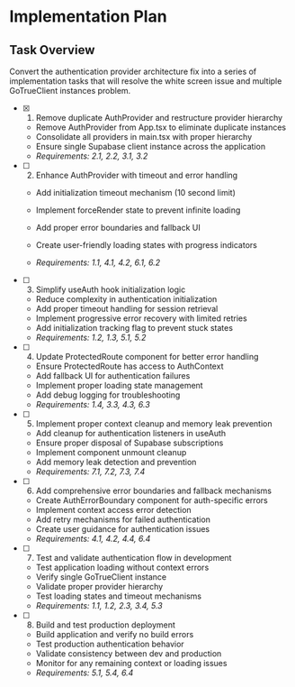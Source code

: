 # Implementation Plan

## Task Overview
Convert the authentication provider architecture fix into a series of implementation tasks that will resolve the white screen issue and multiple GoTrueClient instances problem.

- [x] 1. Remove duplicate AuthProvider and restructure provider hierarchy


  - Remove AuthProvider from App.tsx to eliminate duplicate instances
  - Consolidate all providers in main.tsx with proper hierarchy
  - Ensure single Supabase client instance across the application
  - _Requirements: 2.1, 2.2, 3.1, 3.2_



- [ ] 2. Enhance AuthProvider with timeout and error handling
  - Add initialization timeout mechanism (10 second limit)
  - Implement forceRender state to prevent infinite loading
  - Add proper error boundaries and fallback UI

  - Create user-friendly loading states with progress indicators
  - _Requirements: 1.1, 4.1, 4.2, 6.1, 6.2_

- [ ] 3. Simplify useAuth hook initialization logic
  - Reduce complexity in authentication initialization
  - Add proper timeout handling for session retrieval
  - Implement progressive error recovery with limited retries
  - Add initialization tracking flag to prevent stuck states
  - _Requirements: 1.2, 1.3, 5.1, 5.2_

- [ ] 4. Update ProtectedRoute component for better error handling
  - Ensure ProtectedRoute has access to AuthContext
  - Add fallback UI for authentication failures
  - Implement proper loading state management
  - Add debug logging for troubleshooting
  - _Requirements: 1.4, 3.3, 4.3, 6.3_

- [ ] 5. Implement proper context cleanup and memory leak prevention
  - Add cleanup for authentication listeners in useAuth
  - Ensure proper disposal of Supabase subscriptions
  - Implement component unmount cleanup
  - Add memory leak detection and prevention
  - _Requirements: 7.1, 7.2, 7.3, 7.4_

- [ ] 6. Add comprehensive error boundaries and fallback mechanisms
  - Create AuthErrorBoundary component for auth-specific errors
  - Implement context access error detection
  - Add retry mechanisms for failed authentication
  - Create user guidance for authentication issues
  - _Requirements: 4.1, 4.2, 4.4, 6.4_

- [ ] 7. Test and validate authentication flow in development
  - Test application loading without context errors
  - Verify single GoTrueClient instance
  - Validate proper provider hierarchy
  - Test loading states and timeout mechanisms
  - _Requirements: 1.1, 1.2, 2.3, 3.4, 5.3_

- [ ] 8. Build and test production deployment
  - Build application and verify no build errors
  - Test production authentication behavior
  - Validate consistency between dev and production
  - Monitor for any remaining context or loading issues
  - _Requirements: 5.1, 5.4, 6.4_